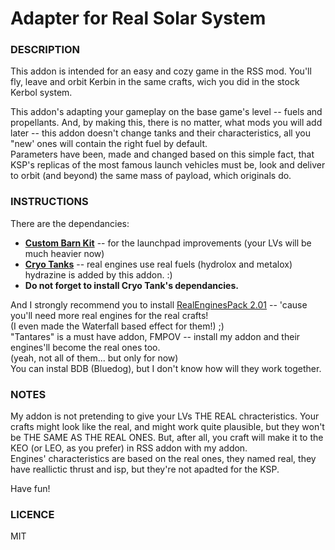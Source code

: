 # Adapter for Real Solar System

### DESCRIPTION

This addon is intended for an easy and cozy game in the RSS mod. You'll fly, leave and orbit Kerbin in the same crafts, wich you did in the stock Kerbol system.

This addon's adapting your gameplay on the base game's level -- fuels and propellants. And, by making this, there is no matter, what mods you will add later -- this addon doesn't change tanks and their characteristics, all you "new' ones will contain the right fuel by default.  
Parameters have been, made and changed based on this simple fact, that KSP's replicas of the most famous launch vehicles must be, look and deliver to orbit (and beyond) the same mass of payload, which originals do.

### INSTRUCTIONS

There are the dependancies:

- **[Custom Barn Kit](https://forum.kerbalspaceprogram.com/topic/109027-18-custom-barn-kit-1120-19-october-2019-parachute-included/)** -- for the launchpad improvements (your LVs will be much heavier now)
- **[Cryo Tanks](https://forum.kerbalspaceprogram.com/topic/195042-112x-cryotanks-liquid-hydrogen-storage-and-management-oct-25-2021/)** -- real engines use real fuels (hydrolox and metalox) hydrazine is added by this addon. :)
- **Do not forget to install Cryo Tank's dependancies.**


And I strongly recommend you to install [RealEnginesPack 2.01](https://spacedock.info/mod/1212/RealEngines#changelog) -- 'cause you'll need more real engines for the real crafts!  
(I even made the Waterfall based effect for them!) ;)  
"Tantares" is a must have addon, FMPOV -- install my addon and their engines'll become the real ones too.  
(yeah, not all of them... but only for now)  
You can instal BDB (Bluedog), but I don't know how will they work together.

### NOTES

My addon is not pretending to give your LVs THE REAL chracteristics. Your crafts might look like the real, and might work quite plausible, but they won't be THE SAME AS THE REAL ONES.
But, after all, you craft will make it to the KEO (or LEO, as you prefer) in RSS addon with my addon.  
Engines' characteristics are based on the real ones, they named real, they have reallictic thrust and isp, but they're not apadted for the KSP.


Have fun!


### LICENCE

MIT
